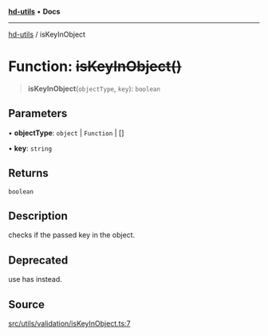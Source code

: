 [**hd-utils**](../README.md) • **Docs**

***

[hd-utils](../globals.md) / isKeyInObject

# Function: ~~isKeyInObject()~~

> **isKeyInObject**(`objectType`, `key`): `boolean`

## Parameters

• **objectType**: `object` \| `Function` \| []

• **key**: `string`

## Returns

`boolean`

## Description

checks if the passed key in the object.

## Deprecated

use has instead.

## Source

[src/utils/validation/isKeyInObject.ts:7](https://github.com/AhmadHddad/h-utils/blob/8e9e542f98b1a43a336ce585dc8666b21b0e894d/src/utils/validation/isKeyInObject.ts#L7)
